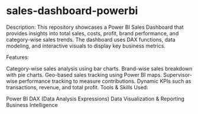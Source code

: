 # sales-dashboard-powerbi

Description:
This repository showcases a Power BI Sales Dashboard that provides insights into total sales, costs, profit, brand performance, and category-wise sales trends. The dashboard uses DAX functions, data modeling, and interactive visuals to display key business metrics.

Features:

Category-wise sales analysis using bar charts.
Brand-wise sales breakdown with pie charts.
Geo-based sales tracking using Power BI maps.
Supervisor-wise performance tracking to measure contributions.
Dynamic KPIs such as transactions, revenue, and total profit.
Tools & Skills Used:

Power BI
DAX (Data Analysis Expressions)
Data Visualization & Reporting
Business Intelligence
